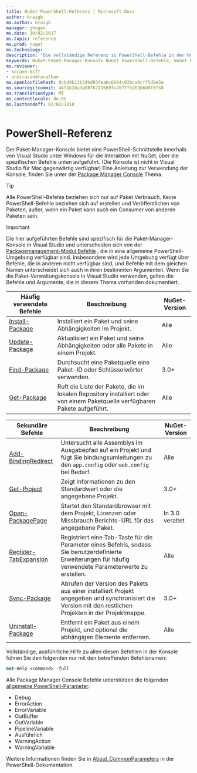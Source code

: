 ```yaml
---
title: NuGet-PowerShell-Referenz | Microsoft Docs
author: kraigb
ms.author: kraigb
manager: ghogen
ms.date: 10/02/2017
ms.topic: reference
ms.prod: nuget
ms.technology: 
description: "Die vollständige Referenz zu PowerShell-Befehle in der NuGet-Paket-Manager-Konsole in Visual Studio verfügbar."
keywords: NuGet-Paket-Manager-Konsole NuGet Powershell-Befehle, NuGet Powershell-Referenz
ms.reviewer:
- karann-msft
- unniravindranathan
ms.openlocfilehash: 0cbd9b13b34bd93fea6c6684c03bca9cff5d9e5e
ms.sourcegitcommit: 4651b16a3a08f6711669fc4577f5d63b600f8f58
ms.translationtype: MT
ms.contentlocale: de-DE
ms.lasthandoff: 02/02/2018
---
```

# <a name="powershell-reference"></a>PowerShell-Referenz

Der Paket-Manager-Konsole bietet eine PowerShell-Schnittstelle innerhalb von Visual Studio unter Windows für die Interaktion mit NuGet, über die spezifischen Befehle unten aufgeführt. (Die Konsole ist nicht in Visual Studio für Mac gegenwärtig verfügbar) Eine Anleitung zur Verwendung der Konsole, finden Sie unter der [Package Manager Console](../tools/package-manager-console.md) Thema.

> [!Tip]
> Alle PowerShell-Befehle beziehen sich nur auf Paket Verbrauch. Keine PowerShell-Befehle beziehen sich auf erstellen und Veröffentlichen von Paketen, außer, wenn ein Paket kann auch ein Consumer von anderen Paketen sein.

> [!Important]
> Die hier aufgeführten Befehle sind spezifisch für die Paket-Manager-Konsole in Visual Studio und unterscheiden sich von der [Packagemanagement-Modul Befehle](/powershell/module/packagemanagement/?view=powershell-6) , die in eine allgemeine PowerShell-Umgebung verfügbar sind. Insbesondere wird jede Umgebung verfügt über Befehle, die in anderen nicht verfügbar sind, und Befehle mit dem gleichen Namen unterscheidet sich auch in ihren bestimmten Argumenten. Wenn Sie die Paket-Verwaltungskonsole in Visual Studio verwenden, gelten die Befehle und Argumente, die in diesem Thema vorhanden dokumentiert.

| Häufig verwendete Befehle | Beschreibung | NuGet-Version |
| --- | --- | --- |
| [Install-Package](ps-ref-install-package.md) | Installiert ein Paket und seine Abhängigkeiten im Projekt. | Alle |
| [Update-Package](ps-ref-update-package.md) | Aktualisiert ein Paket und seine Abhängigkeiten oder alle Pakete in einem Projekt. | Alle |
| [Find-Package](ps-ref-find-package.md) | Durchsucht eine Paketquelle eine Paket-ID oder Schlüsselwörter verwenden. | 3.0+ |
| [Get-Package](ps-ref-get-package.md) | Ruft die Liste der Pakete, die im lokalen Repository installiert oder von einem Paketquelle verfügbaren Pakete aufgeführt. | Alle |

| Sekundäre Befehle | Beschreibung | NuGet-Version |
| --- | --- | --- |
| [Add-BindingRedirect](ps-ref-add-bindingredirect.md) | Untersucht alle Assemblys im Ausgabepfad auf ein Projekt und fügt Sie bindungsumleitungen zu den `app.config` oder `web.config` bei Bedarf. | Alle |
| [Get-Project](ps-ref-get-project.md) | Zeigt Informationen zu den Standardwert oder die angegebene Projekt. | 3.0+ |
| [Open-PackagePage](ps-ref-open-packagepage.md) | Startet den Standardbrowser mit dem Projekt, Lizenzen oder Missbrauch Berichts-URL für das angegebene Paket. | In 3.0 veraltet |
| [Register-TabExpansion](ps-ref-register-tabexpansion.md) | Registriert eine Tab-Taste für die Parameter eines Befehls, sodass Sie benutzerdefinierte Erweiterungen für häufig verwendete Parameterwerte zu erstellen. | Alle |
| [Sync-Package](ps-ref-sync-package.md) | Abrufen der Version des Pakets aus einer installiert Projekt angegeben und synchronisiert die Version mit den restlichen Projekten in der Projektmappe. | 3.0+ |
| [Uninstall-Package](ps-ref-uninstall-package.md) | Entfernt ein Paket aus einem Projekt, und optional die abhängigen Elemente entfernen. | Alle |

Vollständige, ausführliche Hilfe zu allen diesen Befehlen in der Konsole führen Sie den folgenden nur mit den betreffenden Befehlsnamen:

```ps
Get-Help <command> -full
```

Alle Package Manager Console Befehle unterstützen die folgenden [allgemeine PowerShell-Parameter](http://go.microsoft.com/fwlink/?LinkID=113216):

- Debug
- ErrorAction
- ErrorVariable
- OutBuffer
- OutVariable
- PipelineVariable
- Ausführlich
- WarningAction
- WarningVariable

Weitere Informationen finden Sie in [About_CommonParameters](http://go.microsoft.com/fwlink/?LinkID=113216) in der PowerShell-Dokumentation.
